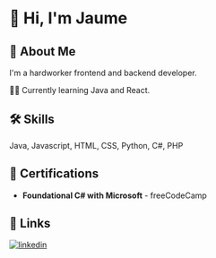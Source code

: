 # 👋 Hi, I'm Jaume
## 🚀 About Me
I'm a hardworker frontend and backend developer.

👩‍💻 Currently learning Java and React.


## 🛠 Skills
Java, Javascript, HTML, CSS, Python, C#, PHP

## 📜 Certifications
* __Foundational C# with Microsoft__ - freeCodeCamp


## 🔗 Links
[![linkedin](https://img.shields.io/badge/linkedin-0A66C2?style=for-the-badge&logo=linkedin&logoColor=white)](https://www.linkedin.com/in/jaumeribasgayá/)
